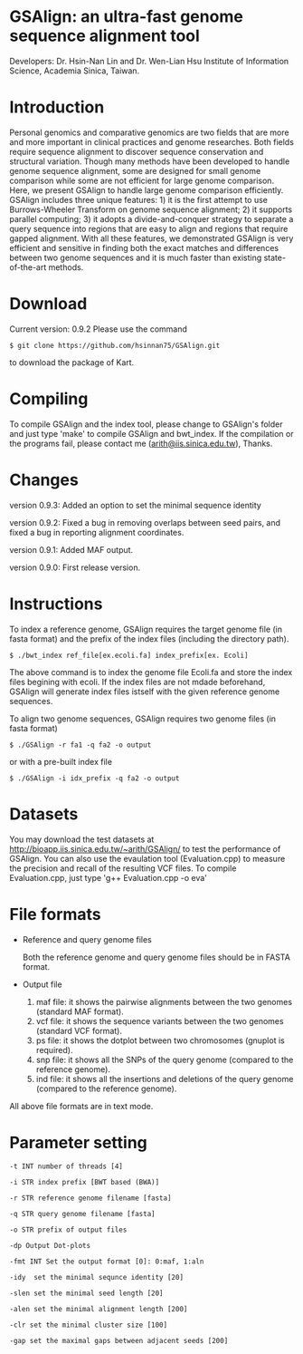 GSAlign: an ultra-fast genome sequence alignment tool
===================

Developers: Dr. Hsin-Nan Lin and Dr. Wen-Lian Hsu Institute of Information Science, Academia Sinica, Taiwan.

# Introduction

Personal genomics and comparative genomics are two fields that are more and more important in clinical practices and genome researches. Both fields require sequence alignment to discover sequence conservation and structural variation. Though many methods have been developed to handle genome sequence alignment, some are designed for small genome comparison while some are not efficient for large genome comparison. Here, we present GSAlign to handle large genome comparison efficiently. GSAlign includes three unique features: 1) it is the first attempt to use Burrows-Wheeler Transform on genome sequence alignment; 2) it supports parallel computing; 3) it adopts a divide-and-conquer strategy to separate a query sequence into regions that are easy to align and regions that require gapped alignment. With all these features, we demonstrated GSAlign is very efficient and sensitive in finding both the exact matches and differences between two genome sequences and it is much faster than existing state-of-the-art methods. 

# Download

Current version: 0.9.2 Please use the command 
  ```
  $ git clone https://github.com/hsinnan75/GSAlign.git
  ```
to download the package of Kart.

# Compiling

To compile GSAlign and the index tool, please change to GSAlign's folder and just type 'make' to compile GSAlign and bwt_index. If the compilation or the programs fail, please contact me (arith@iis.sinica.edu.tw), Thanks.

# Changes
version 0.9.3: Added an option to set the minimal sequence identity

version 0.9.2: Fixed a bug in removing overlaps between seed pairs, and fixed a bug in reporting alignment coordinates.

version 0.9.1: Added MAF output.

version 0.9.0: First release version.

# Instructions

To index a reference genome, GSAlign requires the target genome file (in fasta format) and the prefix of the index files (including the directory path).

  ```
  $ ./bwt_index ref_file[ex.ecoli.fa] index_prefix[ex. Ecoli]
  ```
The above command is to index the genome file Ecoli.fa and store the index files begining with ecoli.
If the index files are not mdade beforehand, GSAlign will generate index files istself with the given reference genome sequences.

To align two genome sequences, GSAlign requires two genome files (in fasta format)

  ```
  $ ./GSAlign -r fa1 -q fa2 -o output
  ```
or with a pre-built index file

  ```
  $ ./GSAlign -i idx_prefix -q fa2 -o output
  ```

# Datasets

You may download the test datasets at http://bioapp.iis.sinica.edu.tw/~arith/GSAlign/ to test the performance of GSAlign.
You can also use the evaulation tool (Evaluation.cpp) to measure the precision and recall of the resulting VCF files. 
To compile Evaluation.cpp, just type 'g++ Evaluation.cpp -o eva'

# File formats

- Reference and query genome files

    Both the reference genome and query genome files should be in FASTA format.

- Output file

	1. maf file: it shows the pairwise alignments between the two genomes (standard MAF format).
	2. vcf file: it shows the sequence variants between the two genomes (standard VCF format).
	3. ps  file: it shows the dotplot between two chromosomes (gnuplot is required).
	4. snp file: it shows all the SNPs of the query genome (compared to the reference genome).
	5. ind file: it shows all the insertions and deletions of the query genome (compared to the reference genome).

All above file formats are in text mode.

# Parameter setting

 ```
-t INT number of threads [4]

-i STR index prefix [BWT based (BWA)]

-r STR reference genome filename [fasta]

-q STR query genome filename [fasta]

-o STR prefix of output files

-dp Output Dot-plots

-fmt INT Set the output format [0]: 0:maf, 1:aln

-idy  set the minimal sequnce identity [20]

-slen set the minimal seed length [20]

-alen set the minimal alignment length [200]

-clr set the minimal cluster size [100]

-gap set the maximal gaps between adjacent seeds [200]

  ```
